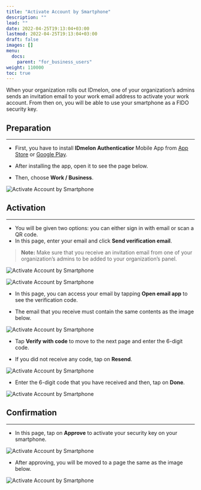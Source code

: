 ```yaml
---
title: "Activate Account by Smartphone"
description: ""
lead: ""
date: 2022-04-25T19:13:04+03:00
lastmod: 2022-04-25T19:13:04+03:00
draft: false
images: []
menu:
  docs:
    parent: "for_business_users"
weight: 110000
toc: true
---
```


When your organization rolls out IDmelon, one of your organization’s admins sends an invitation email to your work email address to activate your work account. From then on, you will be able to use your smartphone as a FIDO security key.

## Preparation

---

- First, you have to install **IDmelon Authenticatior** Mobile App from [App Store](https://apps.apple.com/ca/app/idmelon/id1511376376) or [Google Play](https://play.google.com/store/apps/details?id=com.vancosys.authenticator.business&pli=1).

- After installing the app, open it to see the page below.

- Then, choose **Work / Business**.

![Activate Account by Smartphone](/images/vendor/UserPanel/1-smartphone.png)

## Activation

---

- You will be given two options: you can either sign in with email or scan a QR code.
- In this page, enter your email and click **Send verification email**.

> **Note:** Make sure that you receive an invitation email from one of your organization’s admins to be added to your organization’s panel.

![Activate Account by Smartphone](/images/vendor/UserPanel/2-smartphone.png)

![Activate Account by Smartphone](/images/vendor/UserPanel/3-smartphone.png)

- In this page, you can access your email by tapping **Open email app** to see the verification code.

- The email that you receive must contain the same contents as the image below.

![Activate Account by Smartphone](/images/vendor/UserPanel/4-smartphone.png)

- Tap **Verify with code** to move to the next page and enter the 6-digit code.

- If you did not receive any code, tap on **Resend**.

![Activate Account by Smartphone](/images/vendor/UserPanel/5-smartphone.png)

- Enter the 6-digit code that you have received and then, tap on **Done**.

![Activate Account by Smartphone](/images/vendor/UserPanel/6-smartphone.png)

## Confirmation

---

- In this page, tap on **Approve** to activate your security key on your smartphone.

![Activate Account by Smartphone](/images/vendor/UserPanel/7-smartphone.png)

- After approving, you will be moved to a page the same as the image below.

![Activate Account by Smartphone](/images/vendor/UserPanel/8-smartphone.png)
